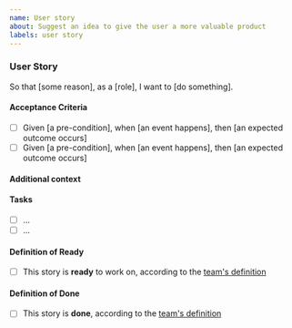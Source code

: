 ```yaml
---
name: User story
about: Suggest an idea to give the user a more valuable product
labels: user story
---
```


### User Story

<!-- A user story to describe why a user wants to do something, who the user is and what they want to do -->

So that [some reason], as a [role], I want to [do something].

<!-- optional: Instead of [existing behaviour] -->

#### Acceptance Criteria

<!-- Required artifacts to accept this feature as completed. -->

- [ ] Given [a pre-condition], when [an event happens], then [an expected outcome occurs]
- [ ] Given [a pre-condition], when [an event happens], then [an expected outcome occurs]

#### Additional context

<!-- Add any other context or mocked CLI commands or screenshots about the feature request here.-->

#### Tasks

<!-- Tasks needed to complete this enabler -->

- [ ] ...
- [ ] ...

#### Definition of Ready

- [ ] This story is **ready** to work on, according to the
      [team's definition](https://confluence.linz.govt.nz/pages/viewpage.action?pageId=87930423)

#### Definition of Done

- [ ] This story is **done**, according to the
      [team's definition](https://confluence.linz.govt.nz/pages/viewpage.action?pageId=87930423)
